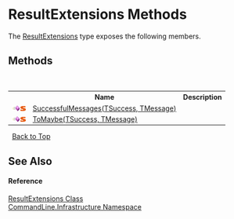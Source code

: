 # ResultExtensions Methods
 

The <a href="T_CommandLine_Infrastructure_ResultExtensions">ResultExtensions</a> type exposes the following members.


## Methods
&nbsp;<table><tr><th></th><th>Name</th><th>Description</th></tr><tr><td>![Public method](media/pubmethod.gif "Public method")![Static member](media/static.gif "Static member")</td><td><a href="M_CommandLine_Infrastructure_ResultExtensions_SuccessfulMessages__2">SuccessfulMessages(TSuccess, TMessage)</a></td><td /></tr><tr><td>![Public method](media/pubmethod.gif "Public method")![Static member](media/static.gif "Static member")</td><td><a href="M_CommandLine_Infrastructure_ResultExtensions_ToMaybe__2">ToMaybe(TSuccess, TMessage)</a></td><td /></tr></table>&nbsp;
<a href="#resultextensions-methods">Back to Top</a>

## See Also


#### Reference
<a href="T_CommandLine_Infrastructure_ResultExtensions">ResultExtensions Class</a><br /><a href="N_CommandLine_Infrastructure">CommandLine.Infrastructure Namespace</a><br />